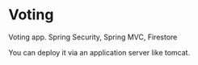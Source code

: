 # Voting
Voting app. Spring Security, Spring MVC, Firestore

You can deploy it via an application server like tomcat.
